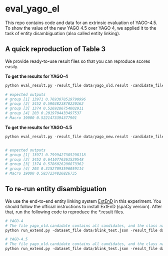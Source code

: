 # eval_yago_el
This repo contains code and data for an extrinsic evaluation of YAGO-4.5. To show the value of the new YAGO 4.5 over YAGO 4, we applied it to the task of entity disambiguation (also called entity linking).

## A quick reproduction of Table 3
We provide ready-to-use result files so that you can reproduce scores easily.

**To get the results for YAGO-4**
```python
python eval_result.py -result_file data/yago_old.result -candidate_file data/yago_old.candidate

# expected outputs
# group [1] 13971 0.7693078519790996
# group [2] 3452 0.5903823870220162
# group [3] 1374 0.5269286754002911
# group [4] 203 0.2019704433497537
# Macro 19000 0.5221473394377901

```
**To get the results for YAGO-4.5**
```python
python eval_result.py -result_file data/yago_new.result -candidate_file data/yago_new.candidate


# expected outputs
# group [1] 13971 0.7999427385298118
# group [2] 3452 0.6410776361529548
# group [3] 1374 0.5786026200873362
# group [4] 203 0.31527093596059114
# Macro 19000 0.5837234826826735

```

## To re-run entity disambiguation
We use the end-to-end entity linking system [ExtEnD](https://github.com/SapienzaNLP/extend) in this experiment.
You should follow the official instructions to install ExtEnD (spaCy version).
After that, run the following code to reproduce the *.result files.

```python
# YAGO-4
# The file yago_old.candidate contains all candidates, and the class names from respective YAGO version
python run_extend.py -dataset_file data/blink_test.json -result_file data/yago_old.result -candidate_file data/yago_old.candidate

# YAGO-4.5
# The file yago_old.candidate contains all candidates, and the class names from respective YAGO version
python run_extend.py -dataset_file data/blink_test.json -result_file data/yago_new.result -candidate_file data/yago_new.candidate

